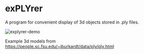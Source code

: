 # exPLYrer

A program for convenient display of 3d objects stored in .ply files.

![explyrer-demo](https://user-images.githubusercontent.com/75221970/111364650-cc3f1c00-8691-11eb-87d3-867316ce3c58.gif)

Example 3d models from https://people.sc.fsu.edu/~jburkardt/data/ply/ply.html
